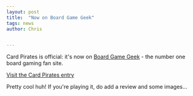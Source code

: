 ```yaml
---
layout: post
title:  "Now on Board Game Geek"
tags: news
author: Chris


---
```


Card Pirates is official: it's now on [Board Game Geek](http://boardgamegeek.com) - the number one board gaming fan site.

[Visit the Card Pirates entry](http://boardgamegeek.com/boardgame/146112/card-pirates)

Pretty cool huh! If you're playing it, do add a review and some images...


